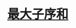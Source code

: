 # [最大子序和](https://leetcode-cn.com/explore/interview/card/top-interview-questions-easy/23/dynamic-programming/56/)